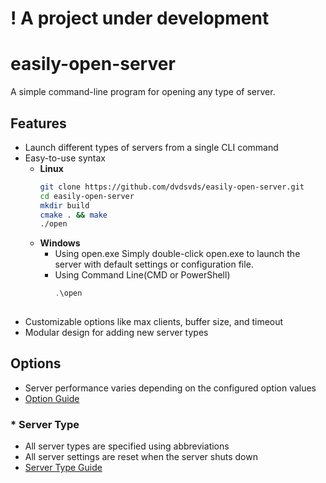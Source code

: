 # ! A project under development

# easily-open-server

A simple command-line program for opening any type of server.

## Features
- Launch different types of servers from a single CLI command
- Easy-to-use syntax
  - **Linux**
    ```bash
    git clone https://github.com/dvdsvds/easily-open-server.git
    cd easily-open-server
    mkdir build
    cmake . && make
    ./open
  - **Windows**
    - Using open.exe
      Simply double-click open.exe to launch the server with default settings or configuration file.
    - Using Command Line(CMD or PowerShell)
      ```PowerShell
      .\open
     
- Customizable options like max clients, buffer size, and timeout
- Modular design for adding new server types

## Options
 - Server performance varies depending on the configured option values
 - [Option Guide](https://dvdsvds.github.io/easily-open-server/options.html)

  ### * Server Type
  - All server types are specified using abbreviations<br>
  - All server settings are reset when the server shuts down<br>
  - [Server Type Guide](https://dvdsvds.github.io/easily-open-server/server_type.html)




